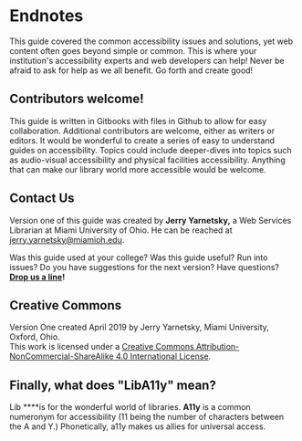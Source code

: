 # Endnotes

This guide covered the common accessibility issues and solutions, yet web content often goes beyond simple or common. This is where your institution's accessibility experts and web developers can help! Never be afraid to ask for help as we all benefit. Go forth and create good!

## Contributors welcome!

This guide is written in Gitbooks with files in Github to allow for easy collaboration. Additional contributors are welcome, either as writers or editors. It would be wonderful to create a series of easy to understand guides on accessibility. Topics could include deeper-dives into topics such as audio-visual accessibility and physical facilities accessibility. Anything that can make our library world more accessible would be welcome.

## Contact Us

Version one of this guide was created by **Jerry Yarnetsky,** a Web Services Librarian at Miami University of Ohio. He can be reached at [jerry.yarnetsky@miamioh.edu](mailto:jerry.yarnetsky@miamioh.edu).

Was this guide used at your college? Was this guide useful? Run into issues? Do you have suggestions for the next version? Have questions? [**Drop us a line**](mailto:jerry.yarnetsky@miamioh.edu)**!**

## Creative Commons

Version One created April 2019 by Jerry Yarnetsky, Miami University, Oxford, Ohio.   
This work is licensed under a [Creative Commons Attribution-NonCommercial-ShareAlike 4.0 International License](http://creativecommons.org/licenses/by-nc-sa/4.0/).

## **Finally, what does "LibA11y" mean?** 

Lib ****is for the wonderful world of libraries. **A11y** is a common numeronym for accessibility \(11 being the number of characters between the A and Y.\) Phonetically, a11y makes us allies for universal access.



